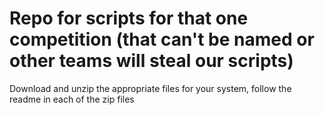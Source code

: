 # Repo for scripts for that one competition (that can't be named or other teams will steal our scripts)
Download and unzip the appropriate files for your system, follow the readme in each of the zip files 
